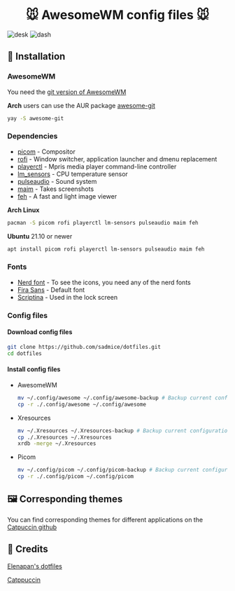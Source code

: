 <h1 align="center">
  🐭 AwesomeWM config files 🐭
</h1>

![desk](https://user-images.githubusercontent.com/23323305/170617063-2a0b68b1-154b-49eb-a171-c164d385207e.png)
![dash](https://user-images.githubusercontent.com/23323305/170617068-3340a90c-daac-491c-89c4-14ca5064eb88.png)

## 🔧 Installation
### AwesomeWM
You need the [git version of AwesomeWM](https://github.com/awesomeWM/awesome/)

**Arch** users can use the AUR package [awesome-git](https://aur.archlinux.org/packages/awesome-git)
```bash
yay -S awesome-git
```

### Dependencies

- [picom](https://github.com/yshui/picom) - Compositor
- [rofi](https://github.com/davatorium/rofi) - Window switcher, application launcher and dmenu replacement
- [playerctl](https://github.com/altdesktop/playerctl) - Mpris media player command-line controller
- [lm_sensors](https://github.com/lm-sensors/lm-sensors) - CPU temperature sensor
- [pulseaudio](https://www.freedesktop.org/wiki/Software/PulseAudio/) - Sound system
- [maim](https://github.com/naelstrof/maim) - Takes screenshots
- [feh](https://github.com/derf/feh) - A fast and light image viewer
   
**Arch Linux**
```bash
pacman -S picom rofi playerctl lm-sensors pulseaudio maim feh
```
**Ubuntu** 21.10 or newer
```bash
apt install picom rofi playerctl lm-sensors pulseaudio maim feh
```
### Fonts
- [Nerd font](https://www.nerdfonts.com/font-downloads) - To see the icons, you need any of the nerd fonts
- [Fira Sans](https://fonts.google.com/specimen/Fira+Sans) - Default font
- [Scriptina](https://www.dafont.com/scriptina.font) - Used in the lock screen

### Config files
#### Download config files
```bash
git clone https://github.com/sadmice/dotfiles.git
cd dotfiles
```

#### Install config files
- AwesomeWM
  ```bash
  mv ~/.config/awesome ~/.config/awesome-backup # Backup current configuration
  cp -r ./.config/awesome ~/.config/awesome
  ```

- Xresources
  ```bash
  mv ~/.Xresources ~/.Xresources-backup # Backup current configuration
  cp ./.Xresources ~/.Xresources
  xrdb -merge ~/.Xresources
  ```

- Picom
  ```bash
  mv ~/.config/picom ~/.config/picom-backup # Backup current configuration
  cp -r ./.config/picom ~/.config/picom
  ```

## 🖼️ Corresponding themes
You can find corresponding themes for different applications on the [Catpuccin github](https://github.com/catppuccin/catppuccin#-ports-and-more)

## 💝 Credits
[Elenapan's dotfiles](https://github.com/elenapan/dotfiles)

[Catppuccin](https://github.com/catppuccin/catppuccin)
